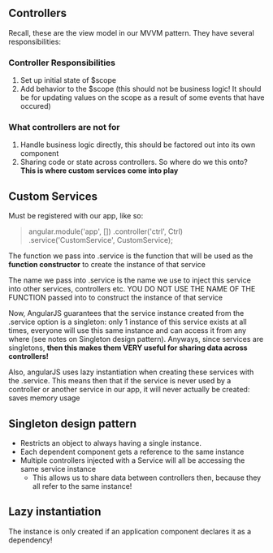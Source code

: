 ## Controllers

Recall, these are the view model in our MVVM pattern. They have several responsibilities: 

### Controller Responsibilities

1. Set up initial state of $scope
2. Add behavior to the $scope (this should not be business logic! It should be for updating values on the scope as a result of some events that have occured)

### What controllers are not for

1. Handle business logic directly, this should be factored out into its own component
2. Sharing code or state across controllers. So where do we this onto? __This is where custom services come into play__

## Custom Services

Must be registered with our app, like so: 

> angular.module('app', [])
> .controller('ctrl', Ctrl)
> .service('CustomService', CustomService);

The function we pass into .service is the function that will be used as the __function constructor__ to create the instance of that service

The name we pass into .service is the name we use to inject this service into other services, controllers etc. YOU DO NOT USE THE NAME OF THE FUNCTION passed into to construct the instance of that service

Now, AngularJS guarantees that the service instance created from the .service option is a singleton: only 1 instance of this service exists at all times, everyone will use this same instance and can access it from any where (see notes on Singleton design pattern). Anyways, since services are singletons, __then this makes them VERY useful for sharing data across controllers!__

Also, angularJS uses lazy instantiation when creating these services with the .service. This means then that if the service is never used by a controller or another service in our app, it will never actually be created: saves memory usage

## Singleton design pattern

- Restricts an object to always having a single instance. 
- Each dependent component gets a reference to the same instance 
- Multiple controllers injected with a Service will all be accessing the same service instance
    - This allows us to share data between controllers then, because they all refer to the same instance! 

## Lazy instantiation

The instance is only created if an application component declares it as a dependency! 
